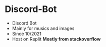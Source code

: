 # Discord-Bot
- Discord Bot 
- Mainly for musics and images
- Since 10/2021
- Host on Replit
**Mostly from stackoverflow**
